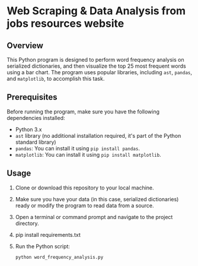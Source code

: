 # Web Scraping & Data Analysis from jobs resources website

## Overview

This Python program is designed to perform word frequency analysis on serialized dictionaries, and then visualize the top 25 most frequent words using a bar chart. 
The program uses popular libraries, including `ast`, `pandas`, and `matplotlib`, to accomplish this task.

## Prerequisites

Before running the program, make sure you have the following dependencies installed:

- Python 3.x
- `ast` library (no additional installation required, it's part of the Python standard library)
- `pandas`: You can install it using `pip install pandas`.
- `matplotlib`: You can install it using `pip install matplotlib`.

## Usage

1. Clone or download this repository to your local machine.

2. Make sure you have your data (in this case, serialized dictionaries) ready or modify the program to read data from a source.

3. Open a terminal or command prompt and navigate to the project directory.

4. pip install requirements.txt 

5. Run the Python script:

   ```bash
   python word_frequency_analysis.py
